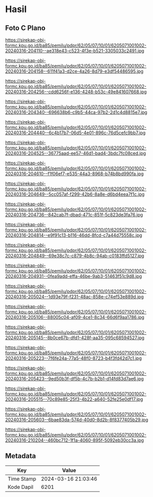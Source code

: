 # Hasil

## Foto C Plano

https://sirekap-obj-formc.kpu.go.id/ba85/pemilu/pdpr/62/05/07/10/01/6205071001002-20240316-204110--ae318e43-c523-4f3e-b521-3305033c2491.jpg

https://sirekap-obj-formc.kpu.go.id/ba85/pemilu/pdpr/62/05/07/10/01/6205071001002-20240316-204158--611f41a3-d2ce-4a26-8d79-e3df54486595.jpg

https://sirekap-obj-formc.kpu.go.id/ba85/pemilu/pdpr/62/05/07/10/01/6205071001002-20240316-204256--cdd6256f-e136-4248-b53c-49e841607668.jpg

https://sirekap-obj-formc.kpu.go.id/ba85/pemilu/pdpr/62/05/07/10/01/6205071001002-20240316-204340--696638b6-c9b5-44ca-97b2-2d1c4d8815e7.jpg

https://sirekap-obj-formc.kpu.go.id/ba85/pemilu/pdpr/62/05/07/10/01/6205071001002-20240316-204440--6c4b17b7-06d5-4e01-896c-76d5cefc9bb7.jpg

https://sirekap-obj-formc.kpu.go.id/ba85/pemilu/pdpr/62/05/07/10/01/6205071001002-20240316-204525--36775aad-ee57-46d1-bad4-3bdc7fc08ced.jpg

https://sirekap-obj-formc.kpu.go.id/ba85/pemilu/pdpr/62/05/07/10/01/6205071001002-20240316-204610--f1f06ef7-e535-44a3-8968-b74b8bd990fa.jpg

https://sirekap-obj-formc.kpu.go.id/ba85/pemilu/pdpr/62/05/07/10/01/6205071001002-20240316-204649--5cc057af-f299-42b6-8a8e-d6bd4eea7f1c.jpg

https://sirekap-obj-formc.kpu.go.id/ba85/pemilu/pdpr/62/05/07/10/01/6205071001002-20240316-204736--842cab7f-dbad-471c-851f-5c823de3fa76.jpg

https://sirekap-obj-formc.kpu.go.id/ba85/pemilu/pdpr/62/05/07/10/01/6205071001002-20240316-204814--e9f91c13-b116-46dd-8fcd-c7a44d75558c.jpg

https://sirekap-obj-formc.kpu.go.id/ba85/pemilu/pdpr/62/05/07/10/01/6205071001002-20240316-204849--69e38c7c-c879-4b8c-94ab-c0183ffd5127.jpg

https://sirekap-obj-formc.kpu.go.id/ba85/pemilu/pdpr/62/05/07/10/01/6205071001002-20240316-204931--0fea9add-effa-46be-9ab3-51463f51c9d8.jpg

https://sirekap-obj-formc.kpu.go.id/ba85/pemilu/pdpr/62/05/07/10/01/6205071001002-20240316-205024--1d93e79f-f231-48ac-858e-c74ef53e889d.jpg

https://sirekap-obj-formc.kpu.go.id/ba85/pemilu/pdpr/62/05/07/10/01/6205071001002-20240316-205106--88005c04-af09-4ce1-8c34-66d6f9aa1786.jpg

https://sirekap-obj-formc.kpu.go.id/ba85/pemilu/pdpr/62/05/07/10/01/6205071001002-20240316-205145--8b0ce67b-dfd1-428f-aa35-095c68594527.jpg

https://sirekap-obj-formc.kpu.go.id/ba85/pemilu/pdpr/62/05/07/10/01/6205071001002-20240316-205223--7f6fe24a-77a5-48f0-8723-b4f3fd42d7c1.jpg

https://sirekap-obj-formc.kpu.go.id/ba85/pemilu/pdpr/62/05/07/10/01/6205071001002-20240316-205423--9ed50b3f-df5b-4c7b-b2b1-d14fd83d7ae6.jpg

https://sirekap-obj-formc.kpu.go.id/ba85/pemilu/pdpr/62/05/07/10/01/6205071001002-20240316-205515--70c89e85-25f3-4b22-a640-52fe25e0df17.jpg

https://sirekap-obj-formc.kpu.go.id/ba85/pemilu/pdpr/62/05/07/10/01/6205071001002-20240316-205603--6bae83da-574d-40d0-8d2b-8f8377405b29.jpg

https://sirekap-obj-formc.kpu.go.id/ba85/pemilu/pdpr/62/05/07/10/01/6205071001002-20240316-210204--460bc712-1f1a-4060-895f-5092eb30cc3a.jpg


## Metadata

| Key        | Value               |
| ---------- | ------------------- |
| Time Stamp | 2024-03-16 21:03:46 |
| Kode Dapil | 6201                |



